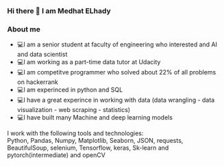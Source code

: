 ### Hi there 👋 I am Medhat ELhady

<!--
**medhatelhady/medhatelhady** is a ✨ _special_ ✨ repository because its `README.md` (this file) appears on your GitHub profile.

Here are some ideas to get you started:

- 🔭 I’m currently working on 
- 🌱 I’m currently learning ...
- 👯 I’m looking to collaborate on ...
- 🤔 I’m looking for help with ...
- 💬 Ask me about ...
- 📫 How to reach me: ...
- 😄 Pronouns: ...
- ⚡ Fun fact: ...
-->

### About me

- 💻I am a senior student at faculty of engineering who interested and AI and data scientist
- 💻I am working as a part-time data tutor at Udacity
- 💻I am competitve programmer who solved about 22% of all problems on hackerrank
- 💻I am experinced in python and SQL
- 💻I have a great experince in working with data (data wrangling - data visualization - web scraping - statistics)
- 💻I have built many Machine and deep learning models


I work with the following tools and technologies:
<br>
Python, Pandas, Numpy, Matplotlib, Seaborn, JSON, requests, BeautifulSoup, selenium, Tensorflow, keras, Sk-learn and pytorch(intermediate) and openCV
